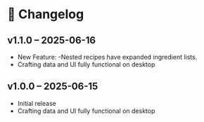 # 📜 Changelog

## v1.1.0 – 2025-06-16
- New Feature:
  -Nested recipes have expanded ingredient lists.
- Crafting data and UI fully functional on desktop

## v1.0.0 – 2025-06-15
- Initial release
- Crafting data and UI fully functional on desktop
